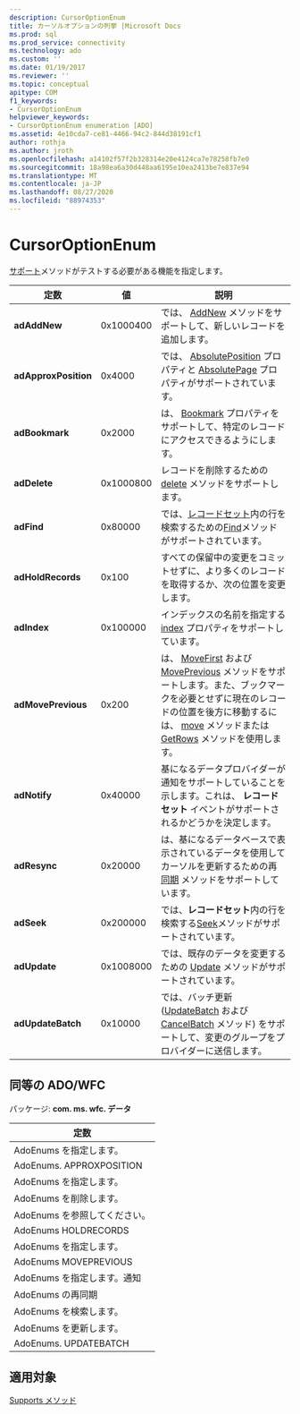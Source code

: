 ```yaml
---
description: CursorOptionEnum
title: カーソルオプションの列挙 |Microsoft Docs
ms.prod: sql
ms.prod_service: connectivity
ms.technology: ado
ms.custom: ''
ms.date: 01/19/2017
ms.reviewer: ''
ms.topic: conceptual
apitype: COM
f1_keywords:
- CursorOptionEnum
helpviewer_keywords:
- CursorOptionEnum enumeration [ADO]
ms.assetid: 4e10cda7-ce81-4466-94c2-844d38191cf1
author: rothja
ms.author: jroth
ms.openlocfilehash: a14102f57f2b328314e20e4124ca7e78258fb7e0
ms.sourcegitcommit: 18a98ea6a30d448aa6195e10ea2413be7e837e94
ms.translationtype: MT
ms.contentlocale: ja-JP
ms.lasthandoff: 08/27/2020
ms.locfileid: "88974353"
---
```

# <a name="cursoroptionenum"></a>CursorOptionEnum
[サポート](./supports-method.md)メソッドがテストする必要がある機能を指定します。  
  
|定数|値|説明|  
|--------------|-----------|-----------------|  
|**adAddNew**|0x1000400|では、 [AddNew](./addnew-method-ado.md) メソッドをサポートして、新しいレコードを追加します。|  
|**adApproxPosition**|0x4000|では、 [AbsolutePosition](./absoluteposition-property-ado.md) プロパティと [AbsolutePage](./absolutepage-property-ado.md) プロパティがサポートされています。|  
|**adBookmark**|0x2000|は、 [Bookmark](./bookmark-property-ado.md) プロパティをサポートして、特定のレコードにアクセスできるようにします。|  
|**adDelete**|0x1000800|レコードを削除するための [delete](./delete-method-ado-recordset.md) メソッドをサポートします。|  
|**adFind**|0x80000|では、[レコードセット](./recordset-object-ado.md)内の行を検索するための[Find](./find-method-ado.md)メソッドがサポートされています。|  
|**adHoldRecords**|0x100|すべての保留中の変更をコミットせずに、より多くのレコードを取得するか、次の位置を変更します。|  
|**adIndex**|0x100000|インデックスの名前を指定する [index](./index-property.md) プロパティをサポートしています。|  
|**adMovePrevious**|0x200|は、 [MoveFirst](./movefirst-movelast-movenext-and-moveprevious-methods-ado.md) および [MovePrevious](./movefirst-movelast-movenext-and-moveprevious-methods-ado.md) メソッドをサポートします。また、ブックマークを必要とせずに現在のレコードの位置を後方に移動するには、 [move](./move-method-ado.md) メソッドまたは [GetRows](./getrows-method-ado.md) メソッドを使用します。|  
|**adNotify**|0x40000|基になるデータプロバイダーが通知をサポートしていることを示します。これは、 **レコードセット** イベントがサポートされるかどうかを決定します。|  
|**adResync**|0x20000|は、基になるデータベースで表示されているデータを使用してカーソルを更新するための再 [同期](./resync-method.md) メソッドをサポートしています。|  
|**adSeek**|0x200000|では、**レコードセット**内の行を検索する[Seek](./seek-method.md)メソッドがサポートされています。|  
|**adUpdate**|0x1008000|では、既存のデータを変更するための [Update](./update-method.md) メソッドがサポートされています。|  
|**adUpdateBatch**|0x10000|では、バッチ更新 ([UpdateBatch](./updatebatch-method.md) および [CancelBatch](./cancelbatch-method-ado.md) メソッド) をサポートして、変更のグループをプロバイダーに送信します。|  
  
## <a name="adowfc-equivalent"></a>同等の ADO/WFC  
 パッケージ: **com. ms. wfc. データ**  
  
|定数|  
|--------------|  
|AdoEnums を指定します。|  
|AdoEnums. APPROXPOSITION|  
|AdoEnums を指定します。|  
|AdoEnums を削除します。|  
|AdoEnums を参照してください。|  
|AdoEnums HOLDRECORDS|  
|AdoEnums を指定します。|  
|AdoEnums MOVEPREVIOUS|  
|AdoEnums を指定します。通知|  
|AdoEnums の再同期|  
|AdoEnums を検索します。|  
|AdoEnums を更新します。|  
|AdoEnums. UPDATEBATCH|  
  
## <a name="applies-to"></a>適用対象  
 [Supports メソッド](./supports-method.md)